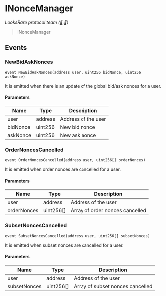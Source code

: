 # INonceManager

*LooksRare protocol team (👀,💎)*

> INonceManager






## Events

### NewBidAskNonces

```solidity
event NewBidAskNonces(address user, uint256 bidNonce, uint256 askNonce)
```

It is emitted when there is an update of the global bid/ask nonces for a user.



#### Parameters

| Name | Type | Description |
|---|---|---|
| user  | address | Address of the user |
| bidNonce  | uint256 | New bid nonce |
| askNonce  | uint256 | New ask nonce |

### OrderNoncesCancelled

```solidity
event OrderNoncesCancelled(address user, uint256[] orderNonces)
```

It is emitted when order nonces are cancelled for a user.



#### Parameters

| Name | Type | Description |
|---|---|---|
| user  | address | Address of the user |
| orderNonces  | uint256[] | Array of order nonces cancelled |

### SubsetNoncesCancelled

```solidity
event SubsetNoncesCancelled(address user, uint256[] subsetNonces)
```

It is emitted when subset nonces are cancelled for a user.



#### Parameters

| Name | Type | Description |
|---|---|---|
| user  | address | Address of the user |
| subsetNonces  | uint256[] | Array of subset nonces cancelled |



